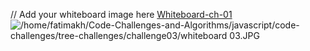 // Add your whiteboard image here
[Whiteboard-ch-01](javascript/code-challenges/tree-challenges/challenge01/white-board-challenge-01.JPG)
<img title="Whiteboard-ch-02" alt="/home/fatimakh/Code-Challenges-and-Algorithms/javascript/code-challenges/tree-challenges/challenge03/whiteboard 03.JPG">